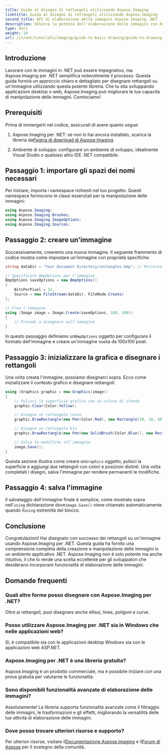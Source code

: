 ```yaml
---
title: Guida al disegno di rettangoli utilizzando Aspose.Imaging
linktitle: Guida al disegno di rettangoli utilizzando Aspose.Imaging
second_title: API di elaborazione delle immagini Aspose.Imaging .NET
description: Sblocca la potenza dell'elaborazione delle immagini con Aspose.Imaging per .NET in questa guida completa. Scopri come creare e manipolare le immagini, concentrandoti in particolare sul disegno di rettangoli con colori e dimensioni personalizzati.
type: docs
weight: 14
url: /it/net/tutorials/imaging/guide-to-basic-drawing/guide-to-drawing-rectangle/
---
```

## Introduzione

Lavorare con le immagini in .NET può essere impegnativo, ma Aspose.Imaging per .NET semplifica notevolmente il processo. Questa guida fornirà un approccio chiaro e dettagliato per disegnare rettangoli su un'immagine utilizzando questa potente libreria. Che tu stia sviluppando applicazioni desktop o web, Aspose.Imaging può migliorare le tue capacità di manipolazione delle immagini. Cominciamo!

## Prerequisiti

Prima di immergerti nel codice, assicurati di avere quanto segue:

1.  Aspose.Imaging per .NET: se non lo hai ancora installato, scarica la libreria da[Pagina di download di Aspose Imaging](https://releases.aspose.com/imaging/net/).

2. Ambiente di sviluppo: configurare un ambiente di sviluppo, idealmente Visual Studio o qualsiasi altro IDE .NET compatibile.

## Passaggio 1: importare gli spazi dei nomi necessari

Per iniziare, importa i namespace richiesti nel tuo progetto. Questi namespace forniscono le classi essenziali per la manipolazione delle immagini:

```csharp
using Aspose.Imaging;
using Aspose.Imaging.Brushes;
using Aspose.Imaging.ImageOptions;
using Aspose.Imaging.Sources;
```

## Passaggio 2: creare un'immagine

Successivamente, creeremo una nuova immagine. Il seguente frammento di codice mostra come impostare un'immagine con proprietà specifiche:

```csharp
string dataDir = "Your Document Directory/rectangles.bmp"; // Percorso in cui verrà salvata l'immagine

// Specificare BmpOptions per l'immagine
BmpOptions saveOptions = new BmpOptions()
{
    BitsPerPixel = 32,
    Source = new FileStream(dataDir, FileMode.Create)
};

// Crea l'immagine
using (Image image = Image.Create(saveOptions, 100, 100))
{
    // Procedi a disegnare sull'immagine
}
```

 In questo passaggio definiamo un`BmpOptions` oggetto per configurare il formato dell'immagine e creare un'immagine vuota da 100x100 pixel.

## Passaggio 3: inizializzare la grafica e disegnare i rettangoli

Una volta creata l'immagine, possiamo disegnarci sopra. Ecco come inizializzare il contesto grafico e disegnare rettangoli:

```csharp
using (Graphics graphic = new Graphics(image))
{
    // Pulisci la superficie grafica con un colore di sfondo
    graphic.Clear(Color.Yellow);

    // Disegna un rettangolo rosso
    graphic.DrawRectangle(new Pen(Color.Red), new Rectangle(30, 10, 40, 80));

    // Disegna un rettangolo blu
    graphic.DrawRectangle(new Pen(new SolidBrush(Color.Blue)), new Rectangle(10, 30, 80, 40));

    // Salva le modifiche all'immagine
    image.Save();
}
```

Questa sezione illustra come creare un`Graphics` oggetto, pulisci la superficie e aggiungi due rettangoli con colori e posizioni distinti. Una volta completati i disegni, salva l'immagine per rendere permanenti le modifiche.

## Passaggio 4: salva l'immagine

 Il salvataggio dell'immagine finale è semplice, come mostrato sopra nell'`using` dichiarazione dove`image.Save()` viene chiamato automaticamente quando il`using` estremità del blocco.

## Conclusione

Congratulazioni! Hai disegnato con successo dei rettangoli su un'immagine usando Aspose.Imaging per .NET. Questa guida ha fornito una comprensione completa della creazione e manipolazione delle immagini in un ambiente applicativo .NET. Aspose.Imaging non è solo potente ma anche intuitivo, il che lo rende una scelta eccellente per gli sviluppatori che desiderano incorporare funzionalità di elaborazione delle immagini.

## Domande frequenti

### Quali altre forme posso disegnare con Aspose.Imaging per .NET?
Oltre ai rettangoli, puoi disegnare anche ellissi, linee, poligoni e curve.

### Posso utilizzare Aspose.Imaging per .NET sia in Windows che nelle applicazioni web?
Sì, è compatibile sia con le applicazioni desktop Windows sia con le applicazioni web ASP.NET.

### Aspose.Imaging per .NET è una libreria gratuita?
Aspose.Imaging è un prodotto commerciale, ma è possibile iniziare con una prova gratuita per valutarne le funzionalità.

### Sono disponibili funzionalità avanzate di elaborazione delle immagini?
Assolutamente! La libreria supporta funzionalità avanzate come il filtraggio delle immagini, le trasformazioni e gli effetti, migliorando la versatilità delle tue attività di elaborazione delle immagini.

### Dove posso trovare ulteriori risorse e supporto?
 Per ulteriori risorse, visitare il[Documentazione Aspose.Imaging](https://reference.aspose.com/imaging/net/) e il[Forum di Aspose](https://forum.aspose.com/) per il sostegno della comunità.